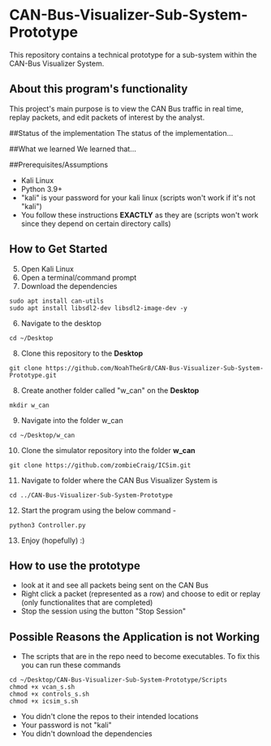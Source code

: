 # CAN-Bus-Visualizer-Sub-System-Prototype
This repository contains a technical prototype for a sub-system within the CAN-Bus Visualizer System.

## About this program's functionality
This project's main purpose is to view the CAN Bus traffic in real time, replay packets, and edit packets of interest by the analyst.

##Status of the implementation
The status of the implementation...

##What we learned
We learned that...

##Prerequisites/Assumptions
* Kali Linux 
* Python 3.9+
* "kali" is your password for your kali linux (scripts won't work if it's not "kali")
* You follow these instructions **EXACTLY** as they are (scripts won't work since they depend on certain directory calls)

## How to Get Started
5. Open Kali Linux
6. Open a terminal/command prompt
7. Download the dependencies
```
sudo apt install can-utils
sudo apt install libsdl2-dev libsdl2-image-dev -y
```
6. Navigate to the desktop
```
cd ~/Desktop
```
8. Clone this repository to the **Desktop**
```
git clone https://github.com/NoahTheGr8/CAN-Bus-Visualizer-Sub-System-Prototype.git
```
8. Create another folder called "w_can" on the **Desktop**
```
mkdir w_can
```
9. Navigate into the folder w_can 
```
cd ~/Desktop/w_can
```
10. Clone the simulator repository into the folder **w_can**
```
git clone https://github.com/zombieCraig/ICSim.git
```
11. Navigate to folder where the CAN Bus Visualizer System is
```
cd ../CAN-Bus-Visualizer-Sub-System-Prototype
```
12. Start the program using the below command - 
```
python3 Controller.py
```
13. Enjoy (hopefully) :)

## How to use the prototype
* look at it and see all packets being sent on the CAN Bus
* Right click a packet (represented as a row) and choose to edit or replay (only functionalites that are completed)
* Stop the session using the button "Stop Session"

## Possible Reasons the Application is not Working
* The scripts that are in the repo need to become executables. To fix this you can run these commands
```
cd ~/Desktop/CAN-Bus-Visualizer-Sub-System-Prototype/Scripts
chmod +x vcan_s.sh
chmod +x controls_s.sh
chmod +x icsim_s.sh
```
* You didn't clone the repos to their intended locations
* Your password is not "kali"
* You didn't download the dependencies


